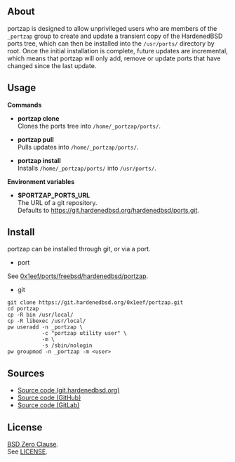 ## About

portzap is designed to allow unprivileged users who are members
of the `_portzap` group to create and update a transient copy of
the HardenedBSD ports tree, which can then be installed into the
`/usr/ports/` directory by root.  Once the initial installation
is complete, future updates are incremental, which means that portzap
will only add, remove or update ports that have changed since the last
update.

## Usage

**Commands**

* __portzap clone__ <br>
  Clones the ports tree into `/home/_portzap/ports/`.

* __portzap pull__ <br>
  Pulls updates into `/home/_portzap/ports/`.

* __portzap install__ <br>
  Installs `/home/_portzap/ports/` into `/usr/ports/`. <br>

**Environment variables**

* __$PORTZAP_PORTS_URL__ <br>
  The URL of a git repository. <br>
  Defaults to https://git.hardenedbsd.org/hardenedbsd/ports.git.

## Install

portzap can be installed through git, or via a port. <br>

* port <br>

See [0x1eef/ports/freebsd/hardenedbsd/portzap](https://git.hardenedbsd.org/0x1eef/ports/-/tree/main/freebsd/hardenedbsd/portzap).

* git <br>

```
git clone https://git.hardenedbsd.org/0x1eef/portzap.git
cd portzap
cp -R bin /usr/local/
cp -R libexec /usr/local/
pw useradd -n _portzap \
           -c "portzap utility user" \
           -m \
           -s /sbin/nologin
pw groupmod -n _portzap -m <user>
```

## Sources

* [Source code (git.hardenedbsd.org)](https://git.hardenedbsd.org/0x1eef/portzap)
* [Source code (GitHub)](https://github.com/0x1eef/portzap)
* [Source code (GitLab)](https://gitlab.com/0x1eef/portzap)

## License

[BSD Zero Clause](https://choosealicense.com/licenses/0bsd/). <br>
See [LICENSE](./LICENSE).
